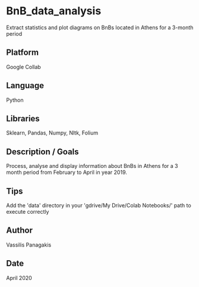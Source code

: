 # BnB_data_analysis
Extract statistics and plot diagrams on BnBs located in Athens for a 3-month period

## Platform
Google Collab

## Language
Python

## Libraries
Sklearn, Pandas, Numpy, Nltk, Folium

## Description / Goals 
Process, analyse and display information about BnBs in Athens for a 3 month period from February to April in year 2019. 

## Tips
Add the 'data' directory in your 'gdrive/My Drive/Colab Notebooks/' path to execute correctly

## Author
Vassilis Panagakis

## Date
April 2020
